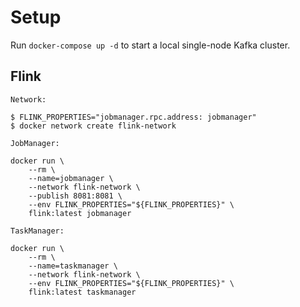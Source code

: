 # Setup
Run `docker-compose up -d` to start a local single-node Kafka cluster.

## Flink
`Network:`
```shell
$ FLINK_PROPERTIES="jobmanager.rpc.address: jobmanager"
$ docker network create flink-network
```

`JobManager:`
```shell
docker run \
    --rm \
    --name=jobmanager \
    --network flink-network \
    --publish 8081:8081 \
    --env FLINK_PROPERTIES="${FLINK_PROPERTIES}" \
    flink:latest jobmanager
```

`TaskManager:`
```shell
docker run \
    --rm \
    --name=taskmanager \
    --network flink-network \
    --env FLINK_PROPERTIES="${FLINK_PROPERTIES}" \
    flink:latest taskmanager
```
